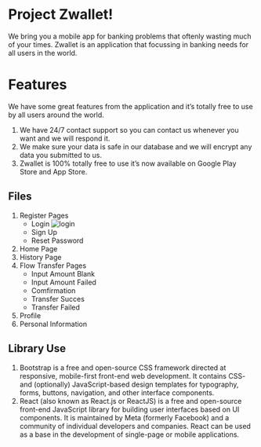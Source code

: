 # Project Zwallet!
We bring you a mobile app for banking problems that oftenly wasting much of your times. Zwallet is an application that focussing in banking needs for all users in the world.

# Features

We have some great features from the application and it’s totally free to use by all users around the world.
1. We have 24/7 contact support so you can contact us whenever you    	want and we will respond it.
2. We make sure your data is safe in our database and we will encrypt any data you submitted to us.
3. Zwallet is 100% totally free to use it’s now available on Google Play Store and App Store.

## Files

1. Register Pages
	- Login 
		![login](../wallet/public/images/Login.png)
	- Sign Up
	- Reset Password
2. Home Page
3. History Page
4. Flow Transfer Pages
	- Input Amount Blank
	- Input Amount Failed
	- Comfirmation
	- Transfer Succes
	- Transfer Failed
5. Profile
6. Personal Information

## Library Use
1. Bootstrap is a free and open-source CSS framework directed at responsive, mobile-first front-end web development. It contains CSS- and (optionally) JavaScript-based design templates for typography, forms, buttons, navigation, and other interface components.
2. React (also known as React.js or ReactJS) is a free and open-source front-end JavaScript library for building user interfaces based on UI components. It is maintained by Meta (formerly Facebook) and a community of individual developers and companies. React can be used as a base in the development of single-page or mobile applications.